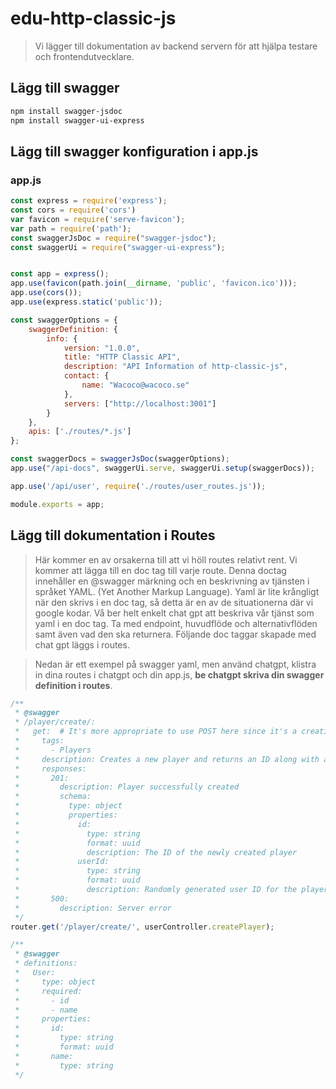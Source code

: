 # edu-http-classic-js

> Vi lägger till dokumentation av backend servern för att hjälpa testare och frontendutvecklare.

## Lägg till swagger

```bash
npm install swagger-jsdoc
npm install swagger-ui-express
```

## Lägg till swagger konfiguration i app.js

### app.js

```js
const express = require('express');
const cors = require('cors')
var favicon = require('serve-favicon');
var path = require('path');
const swaggerJsDoc = require("swagger-jsdoc");
const swaggerUi = require("swagger-ui-express");


const app = express();
app.use(favicon(path.join(__dirname, 'public', 'favicon.ico')));
app.use(cors());
app.use(express.static('public'));

const swaggerOptions = {
    swaggerDefinition: {
        info: {
            version: "1.0.0",
            title: "HTTP Classic API",
            description: "API Information of http-classic-js",
            contact: {
                name: "Wacoco@wacoco.se"
            },
            servers: ["http://localhost:3001"]
        }
    },
    apis: ['./routes/*.js']
};

const swaggerDocs = swaggerJsDoc(swaggerOptions);
app.use("/api-docs", swaggerUi.serve, swaggerUi.setup(swaggerDocs));

app.use('/api/user', require('./routes/user_routes.js'));

module.exports = app;
```

## Lägg till dokumentation i Routes

> Här kommer en av orsakerna till att vi höll routes relativt rent. Vi kommer att lägga till en doc tag till varje route. Denna doctag innehåller en @swagger märkning och
> en beskrivning av tjänsten i språket YAML. (Yet Another Markup Language). Yaml är lite krångligt när den skrivs i en doc tag, så detta är en av de situationerna där vi
> google kodar. Vå ber helt enkelt chat gpt att beskriva vår tjänst som yaml i en doc tag. Ta med endpoint, huvudflöde och alternativflöden samt även vad den ska returnera.
> Följande doc taggar skapade med chat gpt läggs i routes.

> Nedan är ett exempel på swagger yaml, men använd chatgpt, klistra in dina routes i chatgpt och din app.js, **be chatgpt skriva din swagger definition i routes**.

```js
/**
 * @swagger
 * /player/create/:
 *   get:  # It's more appropriate to use POST here since it's a creation operation.
 *     tags:
 *       - Players
 *     description: Creates a new player and returns an ID along with a random user ID
 *     responses:
 *       201:
 *         description: Player successfully created
 *         schema:
 *           type: object
 *           properties:
 *             id:
 *               type: string
 *               format: uuid
 *               description: The ID of the newly created player
 *             userId:
 *               type: string
 *               format: uuid
 *               description: Randomly generated user ID for the player
 *       500:
 *         description: Server error
 */
router.get('/player/create/', userController.createPlayer);

/**
 * @swagger
 * definitions:
 *   User:
 *     type: object
 *     required:
 *       - id
 *       - name
 *     properties:
 *       id:
 *         type: string
 *         format: uuid
 *       name:
 *         type: string
 */
```
